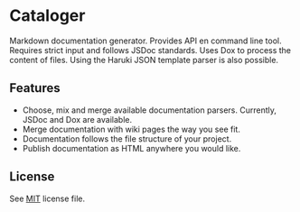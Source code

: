 # Cataloger

Markdown documentation generator. Provides API en command line tool. Requires
strict input and follows JSDoc standards. Uses Dox to process the content of files.
Using the Haruki JSON template parser is also possible.

## Features

- Choose, mix and merge available documentation parsers.
  Currently, JSDoc and Dox are available.
- Merge documentation with wiki pages the way you see fit.
- Documentation follows the file structure of your project.
- Publish documentation as HTML anywhere you would like.

## License

See [MIT](https://github.com/Moveo/cataloger/blob/master/LICENSE.md) license file.
